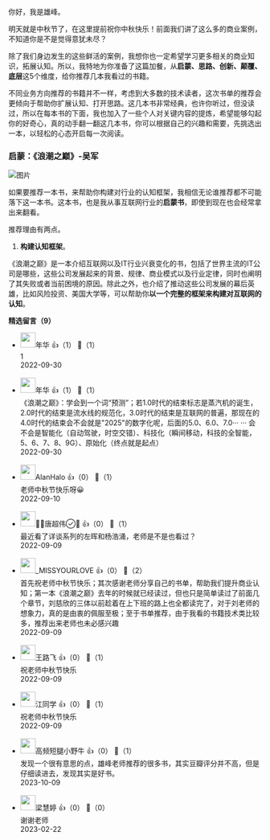 你好，我是雄峰。

明天就是中秋节了，在这里提前祝你中秋快乐！前面我们讲了这么多的商业案例，不知道你是不是觉得意犹未尽？

除了我们身边发生的这些鲜活的案例，我想你也一定希望学习更多相关的商业知识，拓展认知。所以，我特地为你准备了这篇加餐，从**启蒙、思路、创新、颠覆、底层**这5个维度，给你推荐几本我看过的书籍。

不同业务方向推荐的书籍并不一样，考虑到大多数的技术读者，这次书单的推荐会更倾向于帮助你扩展认知、打开思路。这几本书非常经典，也许你听过，但没读过，所以在每本书的下面，我也加入了一些个人对关键内容的提炼，希望能够勾起你的好奇心，真的动手翻一翻这几本书，你可以根据自己的兴趣和需要，先挑选出一本，以轻松的心态开启每一次阅读。

### 启蒙：《浪潮之巅》-吴军

![图片](https://static001.geekbang.org/resource/image/cc/3a/cc59a4e4d4a1bb6dd9c924cedbafd63a.png?wh=947x582)

如果要推荐一本书，来帮助你构建对行业的认知框架，我相信无论谁推荐都不可能落下这一本书。这本书，也是我从事互联网行业的**启蒙书**，即使到现在也会经常拿出来翻看。

推荐理由有两点。

1. **构建认知框架**。

《浪潮之巅》是一本介绍互联网以及IT行业兴衰变化的书，包括了世界主流的IT公司是哪些，这些公司发展起来的背景、规律、商业模式以及行业定律，同时也阐明了其失败或者当前困境的原因。除此之外，也介绍了推动这些公司发展的幕后英雄，比如风险投资、美国大学等，可以帮助你**以一个完整的框架来构建对互联网的认知**。
<div><strong>精选留言（9）</strong></div><ul>
<li><img src="https://static001.geekbang.org/account/avatar/00/2c/c5/12/e83785de.jpg" width="30px"><span>年华</span> 👍（1） 💬（1）<div>1</div>2022-09-30</li><br/><li><img src="https://static001.geekbang.org/account/avatar/00/2c/c5/12/e83785de.jpg" width="30px"><span>年华</span> 👍（1） 💬（1）<div>《浪潮之巅》：学会到一个词“预测”；若1.0时代的结束标志是蒸汽机的诞生，2.0时代的结束是流水线的规范化，3.0时代的结束是互联网的普遍，那现在的4.0时代的结束会不会就是&quot;2025&quot;的数字化呢，后面的5.0、6.0、7.0··· ··· 会不会是智能化（自动驾驶，时空交错）、科技化（瞬间移动，科技的全智能，5、6、7、8、9G）、原始化（终点就是起点）
</div>2022-09-30</li><br/><li><img src="https://static001.geekbang.org/account/avatar/00/28/80/1e/771169c0.jpg" width="30px"><span>AlanHalo</span> 👍（0） 💬（1）<div>老师中秋节快乐呀😀</div>2022-09-10</li><br/><li><img src="https://static001.geekbang.org/account/avatar/00/11/87/0f/9876789d.jpg" width="30px"><span>唐超伟</span> 👍（0） 💬（1）<div>最近看了详谈系列的左晖和杨浩涌，老师是不是也看过？</div>2022-09-09</li><br/><li><img src="https://static001.geekbang.org/account/avatar/00/17/22/ae/8a2945c8.jpg" width="30px"><span>_MISSYOURLOVE</span> 👍（0） 💬（2）<div>首先祝老师中秋节快乐；其次感谢老师分享自己的书单，帮助我们提升商业认知；第一本《浪潮之巅》去年的时候就已经读过，但也只是简单读过了前面几个章节，刘慈欣的三体以前趁着在上下班的路上也全都读完了，对于刘老师的想象力，真的是由衷的佩服至极；至于书单推荐，由于我看的书籍技术类比较多，推荐出来老师也未必感兴趣</div>2022-09-09</li><br/><li><img src="https://static001.geekbang.org/account/avatar/00/2e/15/ca/4800a10c.jpg" width="30px"><span>王路飞</span> 👍（0） 💬（1）<div>祝老师中秋节快乐</div>2022-09-09</li><br/><li><img src="https://static001.geekbang.org/account/avatar/00/10/85/ac/10d68f01.jpg" width="30px"><span>江同学</span> 👍（0） 💬（1）<div>祝老师中秋节快乐</div>2022-09-09</li><br/><li><img src="https://static001.geekbang.org/account/avatar/00/25/80/74/9c08d591.jpg" width="30px"><span>高频短腿小野牛</span> 👍（0） 💬（1）<div>发现一个很有意思的点，雄峰老师推荐的很多书，其实豆瓣评分并不高，但是仔细读进去，发现其实是好书。</div>2023-10-09</li><br/><li><img src="https://static001.geekbang.org/account/avatar/00/16/c8/c4/98ca33b0.jpg" width="30px"><span>梁慧婷</span> 👍（0） 💬（0）<div>谢谢老师</div>2023-02-22</li><br/>
</ul>